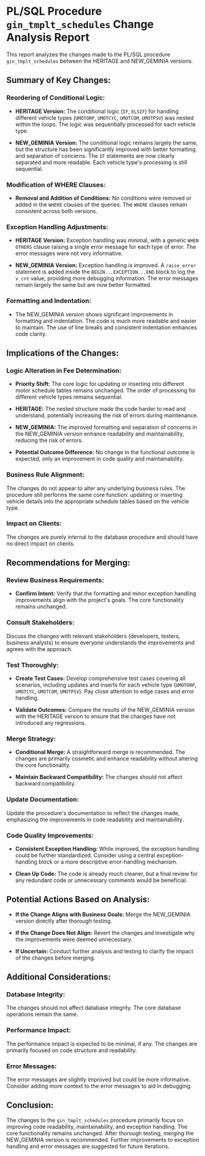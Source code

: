 # PL/SQL Procedure `gin_tmplt_schedules` Change Analysis Report

This report analyzes the changes made to the PL/SQL procedure `gin_tmplt_schedules` between the HERITAGE and NEW_GEMINIA versions.

## Summary of Key Changes:

### Reordering of Conditional Logic:

- **HERITAGE Version:** The conditional logic (`IF`, `ELSIF`) for handling different vehicle types (`UMOTORP`, `UMOTCYC`, `UMOTCOM`, `UMOTPSV`) was nested within the loops.  The logic was sequentially processed for each vehicle type.

- **NEW_GEMINIA Version:** The conditional logic remains largely the same, but the structure has been significantly improved with better formatting and separation of concerns.  The `IF` statements are now clearly separated and more readable.  Each vehicle type's processing is still sequential.

### Modification of WHERE Clauses:

- **Removal and Addition of Conditions:** No conditions were removed or added in the `WHERE` clauses of the queries.  The `WHERE` clauses remain consistent across both versions.

### Exception Handling Adjustments:

- **HERITAGE Version:** Exception handling was minimal, with a generic `WHEN OTHERS` clause raising a single error message for each type of error.  The error messages were not very informative.

- **NEW_GEMINIA Version:** Exception handling is improved.  A `raise_error` statement is added inside the `BEGIN...EXCEPTION...END` block to log the `v_cnt` value, providing more debugging information. The error messages remain largely the same but are now better formatted.

### Formatting and Indentation:

- The NEW_GEMINIA version shows significant improvements in formatting and indentation. The code is much more readable and easier to maintain.  The use of line breaks and consistent indentation enhances code clarity.


## Implications of the Changes:

### Logic Alteration in Fee Determination:

- **Priority Shift:** The core logic for updating or inserting into different motor schedule tables remains unchanged. The order of processing for different vehicle types remains sequential.

- **HERITAGE:**  The nested structure made the code harder to read and understand, potentially increasing the risk of errors during maintenance.

- **NEW_GEMINIA:** The improved formatting and separation of concerns in the NEW_GEMINIA version enhance readability and maintainability, reducing the risk of errors.

- **Potential Outcome Difference:** No change in the functional outcome is expected, only an improvement in code quality and maintainability.

### Business Rule Alignment:

The changes do not appear to alter any underlying business rules. The procedure still performs the same core function: updating or inserting vehicle details into the appropriate schedule tables based on the vehicle type.

### Impact on Clients:

The changes are purely internal to the database procedure and should have no direct impact on clients.


## Recommendations for Merging:

### Review Business Requirements:

- **Confirm Intent:** Verify that the formatting and minor exception handling improvements align with the project's goals.  The core functionality remains unchanged.

### Consult Stakeholders:

Discuss the changes with relevant stakeholders (developers, testers, business analysts) to ensure everyone understands the improvements and agrees with the approach.

### Test Thoroughly:

- **Create Test Cases:** Develop comprehensive test cases covering all scenarios, including updates and inserts for each vehicle type (`UMOTORP`, `UMOTCYC`, `UMOTCOM`, `UMOTPSV`).  Pay close attention to edge cases and error handling.

- **Validate Outcomes:**  Compare the results of the NEW_GEMINIA version with the HERITAGE version to ensure that the changes have not introduced any regressions.

### Merge Strategy:

- **Conditional Merge:** A straightforward merge is recommended. The changes are primarily cosmetic and enhance readability without altering the core functionality.

- **Maintain Backward Compatibility:** The changes should not affect backward compatibility.

### Update Documentation:

Update the procedure's documentation to reflect the changes made, emphasizing the improvements in code readability and maintainability.

### Code Quality Improvements:

- **Consistent Exception Handling:**  While improved, the exception handling could be further standardized. Consider using a central exception-handling block or a more descriptive error-handling mechanism.

- **Clean Up Code:**  The code is already much cleaner, but a final review for any redundant code or unnecessary comments would be beneficial.


## Potential Actions Based on Analysis:

- **If the Change Aligns with Business Goals:** Merge the NEW_GEMINIA version directly after thorough testing.

- **If the Change Does Not Align:**  Revert the changes and investigate why the improvements were deemed unnecessary.

- **If Uncertain:** Conduct further analysis and testing to clarify the impact of the changes before merging.


## Additional Considerations:

### Database Integrity:

The changes should not affect database integrity.  The core database operations remain the same.

### Performance Impact:

The performance impact is expected to be minimal, if any.  The changes are primarily focused on code structure and readability.

### Error Messages:

The error messages are slightly improved but could be more informative.  Consider adding more context to the error messages to aid in debugging.


## Conclusion:

The changes to the `gin_tmplt_schedules` procedure primarily focus on improving code readability, maintainability, and exception handling. The core functionality remains unchanged.  After thorough testing, merging the NEW_GEMINIA version is recommended.  Further improvements to exception handling and error messages are suggested for future iterations.
